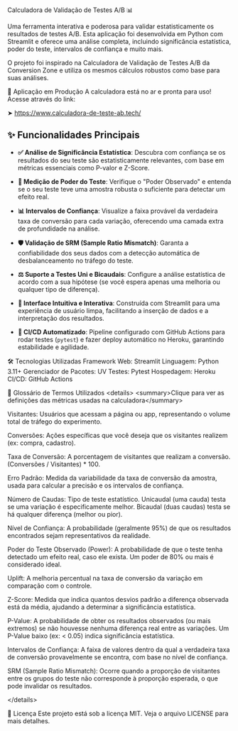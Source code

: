Calculadora de Validação de Testes A/B 📊

Uma ferramenta interativa e poderosa para validar estatisticamente os resultados de testes A/B. Esta aplicação foi desenvolvida em Python com Streamlit e oferece uma análise completa, incluindo significância estatística, poder do teste, intervalos de confiança e muito mais.

O projeto foi inspirado na Calculadora de Validação de Testes A/B da Conversion Zone e utiliza os mesmos cálculos robustos como base para suas análises.

🚀 Aplicação em Produção
A calculadora está no ar e pronta para uso! Acesse através do link:

➤ https://www.calculadora-de-teste-ab.tech/


## ✨ Funcionalidades Principais

* **✅ Análise de Significância Estatística**: Descubra com confiança se os resultados do seu teste são estatisticamente relevantes, com base em métricas essenciais como P-valor e Z-Score.

* **🔋 Medição de Poder do Teste**: Verifique o "Poder Observado" e entenda se o seu teste teve uma amostra robusta o suficiente para detectar um efeito real.

* **📊 Intervalos de Confiança**: Visualize a faixa provável da verdadeira taxa de conversão para cada variação, oferecendo uma camada extra de profundidade na análise.

* **🛡️ Validação de SRM (Sample Ratio Mismatch)**: Garanta a confiabilidade dos seus dados com a detecção automática de desbalanceamento no tráfego do teste.

* **⚖️ Suporte a Testes Uni e Bicaudais**: Configure a análise estatística de acordo com a sua hipótese (se você espera apenas uma melhoria ou qualquer tipo de diferença).

* **🎨 Interface Intuitiva e Interativa**: Construída com Streamlit para uma experiência de usuário limpa, facilitando a inserção de dados e a interpretação dos resultados.

* **🔄 CI/CD Automatizado**: Pipeline configurado com GitHub Actions para rodar testes (`pytest`) e fazer deploy automático no Heroku, garantindo estabilidade e agilidade.

🛠️ Tecnologias Utilizadas
Framework Web: Streamlit
Linguagem: Python 3.11+
Gerenciador de Pacotes: UV
Testes: Pytest
Hospedagem: Heroku
CI/CD: GitHub Actions




🧠 Glossário de Termos Utilizados
&lt;details>
&lt;summary>Clique para ver as definições das métricas usadas na calculadora&lt;/summary>

Visitantes: Usuários que acessam a página ou app, representando o volume total de tráfego do experimento.

Conversões: Ações específicas que você deseja que os visitantes realizem (ex: compra, cadastro).

Taxa de Conversão: A porcentagem de visitantes que realizam a conversão. (Conversões / Visitantes) * 100.

Erro Padrão: Medida da variabilidade da taxa de conversão da amostra, usada para calcular a precisão e os intervalos de confiança.

Número de Caudas: Tipo de teste estatístico. Unicaudal (uma cauda) testa se uma variação é especificamente melhor. Bicaudal (duas caudas) testa se há qualquer diferença (melhor ou pior).

Nível de Confiança: A probabilidade (geralmente 95%) de que os resultados encontrados sejam representativos da realidade.

Poder do Teste Observado (Power): A probabilidade de que o teste tenha detectado um efeito real, caso ele exista. Um poder de 80% ou mais é considerado ideal.

Uplift: A melhoria percentual na taxa de conversão da variação em comparação com o controle.

Z-Score: Medida que indica quantos desvios padrão a diferença observada está da média, ajudando a determinar a significância estatística.

P-Value: A probabilidade de obter os resultados observados (ou mais extremos) se não houvesse nenhuma diferença real entre as variações. Um P-Value baixo (ex: &lt; 0.05) indica significância estatística.

Intervalos de Confiança: A faixa de valores dentro da qual a verdadeira taxa de conversão provavelmente se encontra, com base no nível de confiança.

SRM (Sample Ratio Mismatch): Ocorre quando a proporção de visitantes entre os grupos do teste não corresponde à proporção esperada, o que pode invalidar os resultados.

&lt;/details>

📜 Licença
Este projeto está sob a licença MIT. Veja o arquivo LICENSE para mais detalhes.